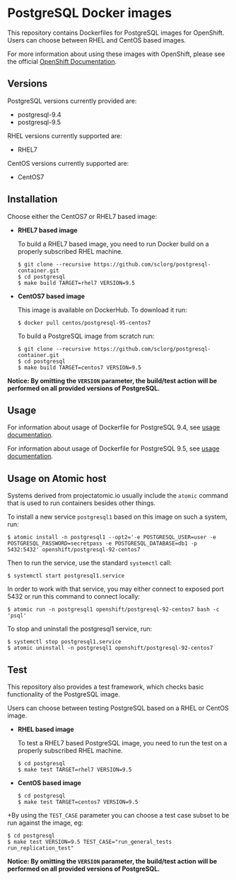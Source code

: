 PostgreSQL Docker images
========================

This repository contains Dockerfiles for PostgreSQL images for OpenShift.
Users can choose between RHEL and CentOS based images.

For more information about using these images with OpenShift, please see the
official [OpenShift Documentation](https://docs.openshift.org/latest/using_images/db_images/postgresql.html).

Versions
---------------
PostgreSQL versions currently provided are:
* postgresql-9.4
* postgresql-9.5

RHEL versions currently supported are:
* RHEL7

CentOS versions currently supported are:
* CentOS7


Installation
----------------------
Choose either the CentOS7 or RHEL7 based image:

*  **RHEL7 based image**

    To build a RHEL7 based image, you need to run Docker build on a properly
    subscribed RHEL machine.

    ```
    $ git clone --recursive https://github.com/sclorg/postgresql-container.git
    $ cd postgresql
    $ make build TARGET=rhel7 VERSION=9.5
    ```

*  **CentOS7 based image**

    This image is available on DockerHub. To download it run:

    ```
    $ docker pull centos/postgresql-95-centos7
    ```

    To build a PostgreSQL image from scratch run:

    ```
    $ git clone --recursive https://github.com/sclorg/postgresql-container.git
    $ cd postgresql
    $ make build TARGET=centos7 VERSION=9.5
    ```

**Notice: By omitting the `VERSION` parameter, the build/test action will be performed
on all provided versions of PostgreSQL.**


Usage
---------------------------------

For information about usage of Dockerfile for PostgreSQL 9.4,
see [usage documentation](9.4/README.md).

For information about usage of Dockerfile for PostgreSQL 9.5,
see [usage documentation](9.5/README.md).

Usage on Atomic host
---------------------------------
Systems derived from projectatomic.io usually include the `atomic` command that is
used to run containers besides other things.

To install a new service `postgresql1` based on this image on such a system, run:

```
$ atomic install -n postgresql1 --opt2='-e POSTGRESQL_USER=user -e POSTGRESQL_PASSWORD=secretpass -e POSTGRESQL_DATABASE=db1 -p 5432:5432' openshift/postgresql-92-centos7
```

Then to run the service, use the standard `systemctl` call:

```
$ systemctl start postgresql1.service
```

In order to work with that service, you may either connect to exposed port 5432 or run this command to connect locally:
```
$ atomic run -n postgresql1 openshift/postgresql-92-centos7 bash -c 'psql'
```

To stop and uninstall the postgresql1 service, run:

```
$ systemctl stop postgresql1.service
$ atomic uninstall -n postgresql1 openshift/postgresql-92-centos7
```


Test
---------------------------------

This repository also provides a test framework, which checks basic functionality
of the PostgreSQL image.

Users can choose between testing PostgreSQL based on a RHEL or CentOS image.

*  **RHEL based image**

    To test a RHEL7 based PostgreSQL image, you need to run the test on a properly
    subscribed RHEL machine.

    ```
    $ cd postgresql
    $ make test TARGET=rhel7 VERSION=9.5
    ```

*  **CentOS based image**

    ```
    $ cd postgresql
    $ make test TARGET=centos7 VERSION=9.5
    ```
+By using the `TEST_CASE` parameter you can choose a test case subset to be run against the image, eg:

    $ cd postgresql
    $ make test VERSION=9.5 TEST_CASE="run_general_tests run_replication_test"


**Notice: By omitting the `VERSION` parameter, the build/test action will be performed
on all provided versions of PostgreSQL.**
